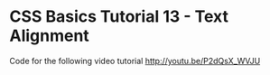 CSS Basics Tutorial 13 - Text Alignment
=======================================

Code for the following video tutorial http://youtu.be/P2dQsX_WVJU
